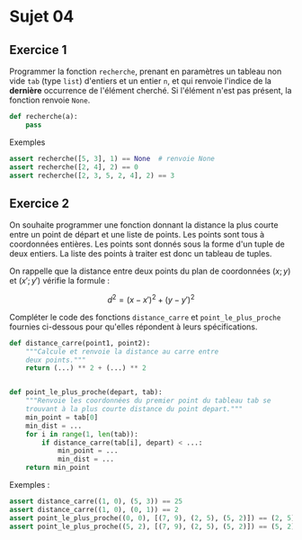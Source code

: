 # Sujet 04

## Exercice 1

Programmer la fonction `recherche`, prenant en paramètres un tableau non vide `tab` (type `list`) d'entiers et un entier `n`, et qui renvoie l'indice de la **dernière** occurrence de l'élément cherché. Si l'élément n'est pas présent, la fonction renvoie `None`.

```python
def recherche(a):
    pass
```

Exemples

```python
assert recherche([5, 3], 1) == None  # renvoie None
assert recherche([2, 4], 2) == 0
assert recherche([2, 3, 5, 2, 4], 2) == 3
```

## Exercice 2

On souhaite programmer une fonction donnant la distance la plus courte entre un point
de départ et une liste de points. Les points sont tous à coordonnées entières.
Les points sont donnés sous la forme d'un tuple de deux entiers.
La liste des points à traiter est donc un tableau de tuples.

On rappelle que la distance entre deux points du plan de coordonnées $(x;y)$ et $(x';y')$
vérifie la formule :

$$d^2=(x-x')^2+(y-y')^2$$

Compléter le code des fonctions `distance_carre` et `point_le_plus_proche` fournies ci-dessous pour qu'elles répondent à leurs spécifications.

```python
def distance_carre(point1, point2):
    """Calcule et renvoie la distance au carre entre
    deux points."""
    return (...) ** 2 + (...) ** 2


def point_le_plus_proche(depart, tab):
    """Renvoie les coordonnées du premier point du tableau tab se
    trouvant à la plus courte distance du point depart."""
    min_point = tab[0]
    min_dist = ...
    for i in range(1, len(tab)):
        if distance_carre(tab[i], depart) < ...:
            min_point = ...
            min_dist = ...
    return min_point
```

Exemples :

```python
assert distance_carre((1, 0), (5, 3)) == 25
assert distance_carre((1, 0), (0, 1)) == 2
assert point_le_plus_proche((0, 0), [(7, 9), (2, 5), (5, 2)]) == (2, 5)
assert point_le_plus_proche((5, 2), [(7, 9), (2, 5), (5, 2)]) == (5, 2)
```
